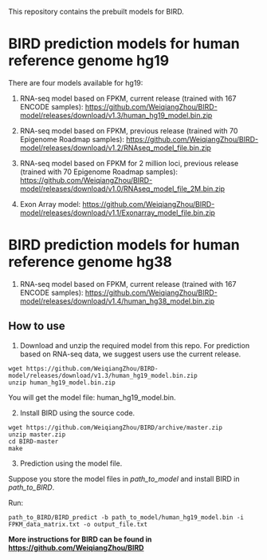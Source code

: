 This repository contains the prebuilt models for BIRD.

# BIRD prediction models for human reference genome hg19

There are four models available for hg19:
1. RNA-seq model based on FPKM, current release (trained with 167 ENCODE samples):
https://github.com/WeiqiangZhou/BIRD-model/releases/download/v1.3/human_hg19_model.bin.zip

2. RNA-seq model based on FPKM, previous release (trained with 70 Epigenome Roadmap samples): 
https://github.com/WeiqiangZhou/BIRD-model/releases/download/v1.2/RNAseq_model_file.bin.zip

3. RNA-seq model based on FPKM for 2 million loci, previous release (trained with 70 Epigenome Roadmap samples): 
https://github.com/WeiqiangZhou/BIRD-model/releases/download/v1.0/RNAseq_model_file_2M.bin.zip

4. Exon Array model:
https://github.com/WeiqiangZhou/BIRD-model/releases/download/v1.1/Exonarray_model_file.bin.zip

# BIRD prediction models for human reference genome hg38

1. RNA-seq model based on FPKM, current release (trained with 167 ENCODE samples):
https://github.com/WeiqiangZhou/BIRD-model/releases/download/v1.4/human_hg38_model.bin.zip

## How to use
1. Download and unzip the required model from this repo. For prediction based on RNA-seq data, we suggest users use the current release.
```
wget https://github.com/WeiqiangZhou/BIRD-model/releases/download/v1.3/human_hg19_model.bin.zip
unzip human_hg19_model.bin.zip
```
You will get the model file: human_hg19_model.bin.

2. Install BIRD using the source code.
```
wget https://github.com/WeiqiangZhou/BIRD/archive/master.zip
unzip master.zip
cd BIRD-master
make
```

3. Prediction using the model file.

Suppose you store the model files in _path_to_model_ and install BIRD in _path_to_BIRD_.

Run:
```
path_to_BIRD/BIRD_predict -b path_to_model/human_hg19_model.bin -i FPKM_data_matrix.txt -o output_file.txt
```

**More instructions for BIRD can be found in https://github.com/WeiqiangZhou/BIRD**

